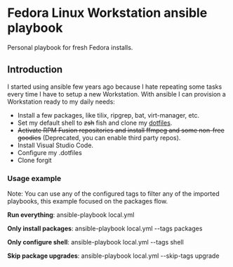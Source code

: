 # Fedora Linux Workstation ansible playbook

Personal playbook for fresh Fedora installs.

## Introduction

I started using ansible few years ago because I hate repeating some tasks every time I have to setup a new Workstation.
With ansible I can provision a Workstation ready to my daily needs:

* Install a few packages, like tilix, ripgrep, bat, virt-manager, etc.
* Set my default shell to ~~zsh~~ fish and clone my [dotfiles](https://github.com/flrnd/dotfiles).
* ~~Activate RPM Fusion repositories and install ffmpeg and some non-free goodies~~ (Deprecated, you can enable third party repos).
* Install Visual Studio Code.
* Configure my .dotfiles
* Clone forgit

### Usage example

Note: You can use any of the configured tags to filter any of the imported playbooks, this example focused on the packages flow.

**Run everything**: ansible-playbook local.yml

**Only install packages**: ansible-playbook local.yml --tags packages

**Only configure shell**: ansible-playbook local.yml --tags shell

**Skip package upgrades**: ansible-playbook local.yml --skip-tags upgrade
